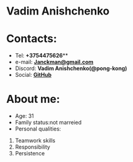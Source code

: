 # Vadim Anishchenko
# Contacts:
* Tel: **+3754475626****
* e-mail: **Janckman@gmail.com**
* Discord: **Vadim Anishchenko(@pong-kong)**
* Social: **[GitHub](https://github.com/Pong-Kong)**

# About me:

* Age: 31
* Family status:not marreied 
* Personal qualities:
 1. Teamwork skills
 2. Responsibility
 3. Persistence

